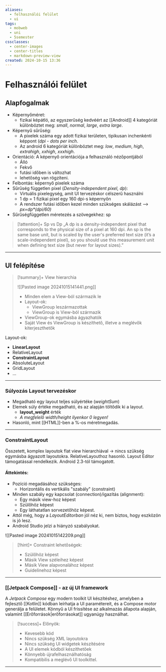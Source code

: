 ```yaml
---
aliases:
  - felhasználói felület
  - ui
tags:
  - mobweb
  - uni
  - 5semester
cssclasses:
  - center-images
  - center-titles
  - markdown-preview-view
created: 2024-10-15 13:36
---
```






# Felhasználói felület


## Alapfogalmak

- Képernyőméret: 
	- fizikai képátló, az egyszerűség kedvéért az [[Android]] 4 kategóriát különböztet meg: *small*, *normal*, *large*, *extra large*.
- Képernyű sűrűség:
	- A pixelek száma egy adott fizikai területen, tipikusan inchenkénti képpont (*dpi - dots per inch*.
	- Az android 6 kategóriát különböztet meg: *low*, *medium*, *high*, *extrahigh*, *xxhigh*, *xxxhigh*.
- Orientáció: A képernyő orientációja a felhasználó nézőpontjából
	- Álló
	- Fekvő
	- futási időben is változhat
	- lehetőség van rögzíteni.
- Felbontás: képernyő pixelek száma
- Sűrűség független pixel (*Density-independent pixel, dp*):
	- Virtuális pixelegység, amit UI tervezéskor célszerű használni
	- 1 dp = 1 fizikai pixel egy 160 dpi-s képernyőn
	- A rendszer futási időben kezel minden szükséges skálázást --> *px=dp\*(dpi/60)*
- Sűrűségfüggetlen méretezés a szövegekhez: sp

>[!attention]+ Sp vs Dp
>„A dp is a density-independent pixel that corresponds to the physical size of a pixel at 160 dpi. An sp is the same base unit, but is scaled by the user's preferred text size (it’s a scale-independent pixel), so you should use this measurement unit when defining text size (but never for layout sizes).”


---

## UI felépítése

>[!summary]+ View hierarchia
>
>![[Pasted image 20241015141441.png]]
>
>- Minden elem a View-ból származik le
>- Layout-ok:
>	- ViewGroup leszármazottak
>	- ViewGroup is View-ból származik
>- ViewGroup-ok egymásba ágyazhatók
>- Saját View és ViewGroup is készíthető, illetve a meglévők kiterjeszthetők

Layout-ok:
- **LinearLayout**
- RelativeLayout
- **ConstraintLayout**
- AbsoluteLayout
- GridLayout
- ...

---

### Súlyozás Layout tervezéskor

- Megadható egy layout teljes súlyértéke (*weightSum*)
- Elemek súly értéke megadható, és az alapján töltődik ki a layout.
	- **layout_weight** érték
	- *A megfelelő width/height ilyenkor 0 legyen!*
- Hasonló, mint [[HTML]]-ben a %-os méretmegadás.

---

### ConstraintLayout

Összetett, komplex layoutok flat view hierarchiával -> nincs szükség egymásba ágyazott layoutokra. RelativeLayouthoz hasonló. Layout Editor támogatással rendelkezik. Android 2.3-tól támogatott.

#### Áttekintés:

- Pozíció megadásához szükséges:
	- Horizontális és vertikális "szabály" (constraint)
- Minden szabály egy kapcsolat (connection)/igazítás (alignment):
	- Egy másik view-hoz képest
	- Szülőhöz képest
	- Egy láthatatlan sorvezetőhöz képest.
- Attól még, hogy a *LayoutEditorban* jól néz ki, nem biztos, hogy eszközön is jó lesz.
- Android Studio jelzi a hiányzó szabályokat.

![[Pasted image 20241015142209.png]]

>[!hint]+ Constraint lehetőségek:
>- Szülőhöz képest
>- Másik View széleihez képest
>- Másik View alapvonalához képest
>- Guidelinehoz képest

---

### [[Jetpack Compose]] - az új UI framework

A *Jetpack Compose* egy modern toolkit UI készítéshez, amelyben a fejlesztő [[Kotlin]] kódban leírhatja a UI paramétereit, és a Compose motor generálja a felületet. Könnyű a UI frissítése az alkalmazás állapota alapján, valamint [[Erőforrások|erőforrásokat]] ugyanúgy használhat.

>[!success]+ Előnyök:
>- Kevesebb kód
>- Nincs szükség XML layoutokra
>- Nincs szükség UI widgetek készítésére
>- A UI elemek kódból készíthetőek
>- Könnyebb újrafelhasználhatóság
>- Kompatibilis a meglévő UI toolkittel.

---

